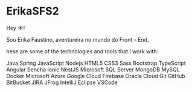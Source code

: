 # ErikaSFS2

Hey :sunny:!

Sou Erika Faustino, aventureira no mundo do Front - End.
 




hese are some of the technologies and tools that I work with:

Java Spring JavaScript Nodejs HTML5 CSS3 Sass Bootstrap TypeScript Angular Sencha Ionic NestJS Microsoft SQL Server MongoDB MySQL Docker Microsoft Azure Google Cloud Firebase Oracle Cloud Git GitHub BitBucket JIRA JFrog IntelliJ Eclipse VSCode
